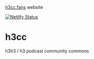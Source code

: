 [h3cc.fans](https://h3cc.fans) website

[![Netlify Status](https://api.netlify.com/api/v1/badges/6e5c9fde-ad95-4a3a-bcb9-29673111d95f/deploy-status)](https://app.netlify.com/sites/h3cc/deploys)

# h3cc
h3h3 / h3 podcast community commons

